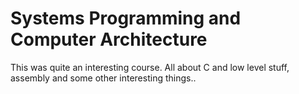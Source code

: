 # Systems Programming and Computer Architecture
This was quite an interesting course. All about C and low level stuff, assembly and some other interesting things..
